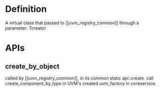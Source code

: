 # Definition
A virtual class that passed to [[uvm_registry_common]] through a parameter: Tcreator

# APIs
## create_by_object
called by [[uvm_registry_common]], in its common static api::create.
call create_component_by_type in UVM's created uvm_factory in coreservice.